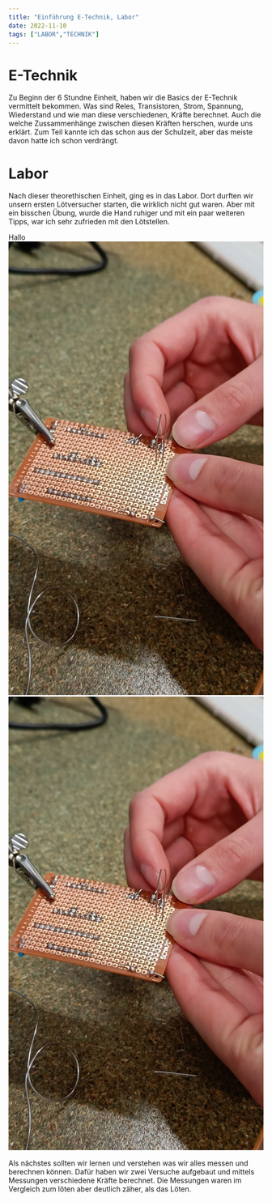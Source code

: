 ```yaml
---
title: "Einführung E-Technik, Labor"
date: 2022-11-10
tags: ["LABOR","TECHNIK"]
---
```


# E-Technik
Zu Beginn der 6 Stundne Einheit, haben wir die Basics der E-Technik vermittelt bekommen.
Was sind Reles, Transistoren, Strom, Spannung, Wiederstand und wie man diese verschiedenen, 
Kräfte berechnet. Auch die welche Zussammenhänge zwischen diesen Kräften 
herschen, wurde uns erklärt. Zum Teil kannte ich das schon aus der Schulzeit, 
aber das meiste davon hatte ich schon verdrängt.

# Labor

Nach dieser theorethischen Einheit, ging es in das Labor. 
Dort durften wir unsern ersten Lötversucher starten, die wirklich nicht gut waren.
Aber mit ein bisschen Übung, wurde die Hand ruhiger und mit ein 
paar weiteren Tipps, war ich sehr zufrieden mit den Lötstellen.

Hallo
![Lötbild](/assets/images/Loet1.jpeg)
![Lötbild, content](/posts/Loet1.jpeg)

Als nächstes sollten wir lernen und verstehen was wir alles messen und berechnen können.
Dafür haben wir zwei Versuche aufgebaut und mittels Messungen verschiedene Kräfte berechnet.
Die Messungen waren im Vergleich zum löten aber deutlich zäher, als das Löten.

 
